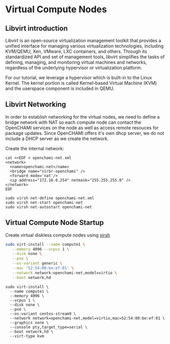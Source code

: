 # Virtual Compute Nodes

## Libvirt introduction

Libvirt is an open-source virtualization management toolkit that provides a unified interface for managing various virtualization technologies, including KVM/QEMU, Xen, VMware, LXC containers, and others. Through its standardized API and set of management tools, libvirt simplifies the tasks of defining, managing, and monitoring virtual machines and networks, regardless of the underlying hypervisor or virtualization platform.

For our tutorial, we leverage a hypervisor which is built-in to the Linux Kernel. The kernel portion is called Kernel-based Virtual Machine (KVM) and the userspace component is included in QEMU.

## Libvirt Networking

In order to establish networking for the virtual nodes, we need to define a bridge network with NAT so each compute node can contact the OpenCHAMI services on the node as well as access remote resouces for package updates.  Since OpenCHAMI offers it's own dhcp server, we do not include a DHCP server as we create the network.

Create the internal network:
```
cat <<EOF > openchami-net.xml
<network>
  <name>openchami-net</name>
  <bridge name="virbr-openchami" />
  <forward mode='nat'/>
  <ip address="172.16.0.254" netmask="255.255.255.0" />
</network>
EOF

sudo virsh net-define openchami-net.xml
sudo virsh net-start openchami-net
sudo virsh net-autostart openchami-net
```

## Virtual Compute Node Startup

Create virtual diskless compute nodes using [virsh](https://www.libvirt.org/index.html)
```bash
sudo virt-install --name compute1 \
   --memory 4096 --vcpus 1 \
   --disk none \
   --pxe \
   --os-variant generic \
   --mac '52:54:00:be:ef:01' \
   --network network:openchami-net,model=virtio \
   --boot network,hd
```



```
sudo virt-install \
  --name compute1 \
  --memory 4096 \
  --vcpus 1 \
  --disk none \
  --pxe \
  --os-variant centos-stream9 \
  --network network=openchami-net,model=virtio,mac=52:54:00:be:ef:01 \
  --graphics none \
  --console pty,target_type=serial \
  --boot network,hd \
  --virt-type kvm
```